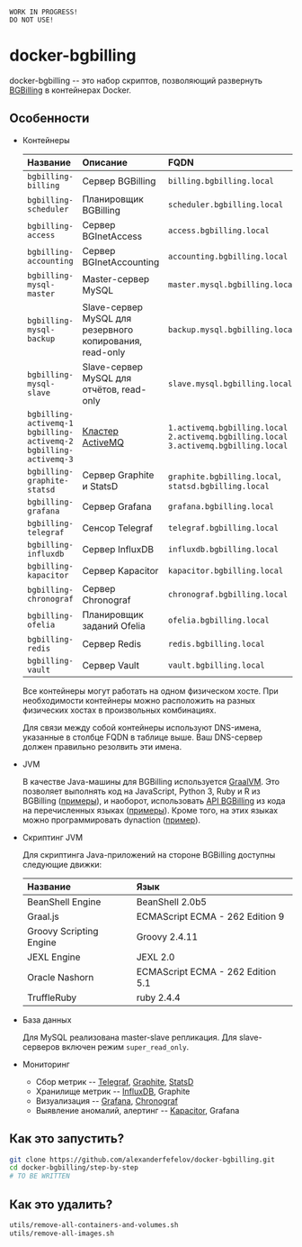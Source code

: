     WORK IN PROGRESS!
    DO NOT USE!

# docker-bgbilling

docker-bgbilling -- это набор скриптов, позволяющий развернуть [BGBilling](https://bgbilling.ru/) в контейнерах Docker.

## Особенности

* Контейнеры

    | Название | Описание | FQDN
    |:---------|:---------|:----
    | `bgbilling-billing`         | Сервер BGBilling | `billing.bgbilling.local`
    | `bgbilling-scheduler`       | Планировщик BGBilling | `scheduler.bgbilling.local`
    | `bgbilling-access`          | Сервер BGInetAccess | `access.bgbilling.local`
    | `bgbilling-accounting`      | Сервер BGInetAccounting | `accounting.bgbilling.local`
    | `bgbilling-mysql-master`    | Master-сервер MySQL | `master.mysql.bgbilling.local` 
    | `bgbilling-mysql-backup`    | Slave-сервер MySQL для резервного копирования, read-only | `backup.mysql.bgbilling.local`
    | `bgbilling-mysql-slave`     | Slave-сервер MySQL для отчётов, read-only | `slave.mysql.bgbilling.local`
    | `bgbilling-activemq-1`<br>`bgbilling-activemq-2`<br>`bgbilling-activemq-3` | [Кластер ActiveMQ](activemq/README.md) | `1.activemq.bgbilling.local`<br>`2.activemq.bgbilling.local`<br>`3.activemq.bgbilling.local`
    | `bgbilling-graphite-statsd` | Сервер Graphite и StatsD | `graphite.bgbilling.local`, `statsd.bgbilling.local`
    | `bgbilling-grafana`         | Сервер Grafana | `grafana.bgbilling.local`
    | `bgbilling-telegraf`        | Сенсор Telegraf | `telegraf.bgbilling.local`
    | `bgbilling-influxdb`        | Сервер InfluxDB | `influxdb.bgbilling.local`
    | `bgbilling-kapacitor`       | Сервер Kapacitor | `kapacitor.bgbilling.local`
    | `bgbilling-chronograf`      | Сервер Chronograf | `chronograf.bgbilling.local`
    | `bgbilling-ofelia`          | Планировщик заданий Ofelia | `ofelia.bgbilling.local`
    | `bgbilling-redis`           | Сервер Redis | `redis.bgbilling.local`
    | `bgbilling-vault`           | Сервер Vault | `vault.bgbilling.local`
    
    Все контейнеры могут работать на одном физическом хосте. При необходимости контейнеры можно расположить
    на разных физических хостах в произвольных комбинациях.
    
    Для связи между собой контейнеры используют DNS-имена, указанные в столбце FQDN в таблице выше. Ваш DNS-сервер должен
    правильно резолвить эти имена.

* JVM

    В качестве Java-машины для BGBilling используется [GraalVM](https://www.graalvm.org/). Это позволяет выполнять код
    на JavaScript, Python 3, Ruby и R из BGBilling ([примеры](dyn/container/dyn/demo/polyglot)), и наоборот, использовать
    [API BGBilling](https://bgbilling.ru/v7.1/javadoc/index.html) из кода на перечисленных языках ([примеры](dyn/container/polyglot/demo/)).
    Кроме того, на этих языках можно программировать dynaction ([пример](dyn/container/dyn/demo/dynaction/Python.java)).

* Скриптинг JVM

    Для скриптинга Java-приложений на стороне BGBilling доступны следующие движки:

    | Название | Язык
    |:---------|:----
    | BeanShell Engine        | BeanShell 2.0b5
    | Graal.js                | ECMAScript ECMA - 262 Edition 9
    | Groovy Scripting Engine | Groovy 2.4.11
    | JEXL Engine             | JEXL 2.0
    | Oracle Nashorn          | ECMAScript ECMA - 262 Edition 5.1
    | TruffleRuby             | ruby 2.4.4

* База данных

    Для MySQL реализована master-slave репликация. Для slave-серверов включен режим `super_read_only`.

* Мониторинг

    * Сбор метрик -- [Telegraf](https://www.influxdata.com/time-series-platform/telegraf/), [Graphite](https://graphiteapp.org/), [StatsD](https://github.com/statsd/statsd)
    * Хранилище метрик -- [InfluxDB](https://www.influxdata.com/products/influxdb-overview/), Graphite
    * Визуализация -- [Grafana](https://grafana.com/), [Chronograf](https://www.influxdata.com/time-series-platform/chronograf/)
    * Выявление аномалий, алертинг -- [Kapacitor](https://www.influxdata.com/time-series-platform/kapacitor/), Grafana

## Как это запустить?

```bash
git clone https://github.com/alexanderfefelov/docker-bgbilling.git
cd docker-bgbilling/step-by-step
# TO BE WRITTEN

```

## Как это удалить?

```bash
utils/remove-all-containers-and-volumes.sh
utils/remove-all-images.sh
```
